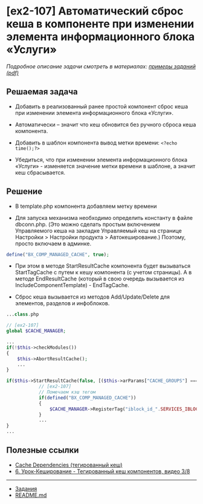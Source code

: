 # [ex2-107] Автоматический сброс кеша в компоненте при изменении элемента информационного блока «Услуги»

*Подробное описание задачи смотреть в материалах: [примеры заданий (pdf)](../pubinfo/Ex2AllType.pdf)*

## Решаемая задача

* Добавить в реализованный ранее простой компонент сброс кеша при изменении элемента информационного блока «Услуги».

* Автоматически – значит что кеш обновится без ручного сброса кеша компонента.

* Добавить в шаблон компонента вывод метки времени: ```<?echo time();?>```

* Убедиться, что при изменении элемента информационного блока «Услуги» - изменяется значение метки времени в шаблоне, а значит кеш сбрасывается.

## Решение

* В template.php компонента добавляем метку времени

* Для запуска механизма необходимо определить константу в файле dbconn.php. (Это можно сделать простым включением Управляемого кеша на закладке Управляемый кеш на странице Настройки > Настройки продукта > Автокеширование.) Поэтому, просто включаем в админке.
```PHP
define("BX_COMP_MANAGED_CACHE", true);
```

* При этом в методе StartResultCache компонента будет вызываться StartTagCache с путем к кешу компонента (с учетом страницы). А в методе EndResultCache (который в свою очередь вызывается из IncludeComponentTemplate) - EndTagCache.

* Сброс кеша вызывается из методов Add/Update/Delete для элементов, разделов и инфоблоков.


```php
...class.php

// [ex2-107]
global $CACHE_MANAGER;

...
if(!$this->checkModules())
{
    $this->AbortResultCache();
    ...
} 

if($this->StartResultCache(false, [($this->arParams["CACHE_GROUPS"] === "N" ? false: $USER->GetGroups()), $this->bFilter] )) {
            // [ex2-107]
            // Помечаем кэш тегом
            if(defined("BX_COMP_MANAGED_CACHE"))
            {
                $CACHE_MANAGER->RegisterTag("iblock_id_".SERVICES_IBLOCK_ID);
            }
            ...
}
...
```
## Полезные ссылки

* [Сache Dependencies (тегированный кеш)](https://dev.1c-bitrix.ru/learning/course/index.php?COURSE_ID=43&LESSON_ID=2978&LESSON_PATH=3913.4565.4780.2978)
* [6. Урок-Кеширование - Тегированный кеш компонентов, видео 3/8](https://www.youtube.com/watch?v=HcoZajZ9ybc)

____
* [Задания](tasks.md)
* [README.md](../../README.md)